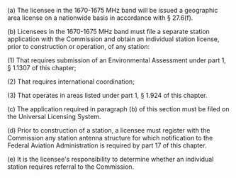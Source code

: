 (a) The licensee in the 1670-1675 MHz band will be issued a geographic area license on a nationwide basis in accordance with § 27.6(f).

(b) Licensees in the 1670-1675 MHz band must file a separate station application with the Commission and obtain an individual station license, prior to construction or operation, of any station:

(1) That requires submission of an Environmental Assessment under part 1, § 1.1307 of this chapter;
              

(2) That requires international coordination;

(3) That operates in areas listed under part 1, § 1.924 of this chapter.

(c) The application required in paragraph (b) of this section must be filed on the Universal Licensing System.

(d) Prior to construction of a station, a licensee must register with the Commission any station antenna structure for which notification to the Federal Aviation Administration is required by part 17 of this chapter.

(e) It is the licensee's responsibility to determine whether an individual station requires referral to the Commission.

